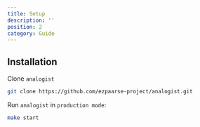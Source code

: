 ```yaml
---
title: Setup
description: ''
position: 2
category: Guide
---
```


## Installation

Clone `analogist`

```bash
git clone https://github.com/ezpaarse-project/analogist.git
```

Run `analogist` in `production mode`:

```bash
make start
```
